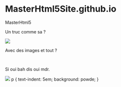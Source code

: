 # MasterHtml5Site.github.io
<html>
  <head> MasterHtml5 <head/>
    <body>
      <br>     
      <p> Un truc comme sa ? </p>
      <img src="https://dw9to29mmj727.cloudfront.net/misc/newsletter-naruto3.png"/>
      <br>     
      <p> Avec des images et tout ? </p>
      <br>
      <p> Si oui bah dis oui mdr. </p>
      <img src="https://medias.comixtrip.fr/wp-content/uploads/2014/10/naruto-shippuden-02-1200x675.jpg"/>
      p { 
        text-indent: 5em; 
        background: powde;
        }
      </body>
  </html>

